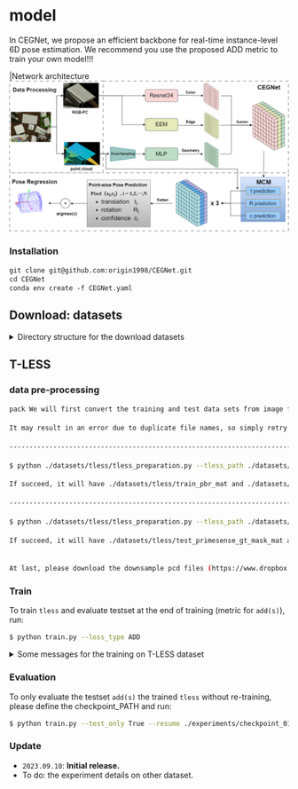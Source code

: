 # model 

In CEGNet, we propose an efficient backbone for real-time instance-level 6D pose estimation. 
We recommend you use the proposed ADD metric to train your own model!!! 


|Network architecture
![](fig/CEGNet.png)




### Installation
```
git clone git@github.com:origin1998/CEGNet.git
cd CEGNet
conda env create -f CEGNet.yaml
```

## Download: datasets

<details>
  <summary> Directory structure for the download datasets </summary>

    datasets
    |-- tless     # http://cmp.felk.cvut.cz/t-less/download.html
    |   |-- train_pbr # https://bop.felk.cvut.cz/media/data/bop_datasets/tless_train_pbr.zip  
    |   |     |-- 000000
    |   |     |     |-- depth
    |   |     |     |-- mask
    |   |     |     |-- rgb
    |   |     |     |-- scene_camera.json
    |   |     |     |-- scene_gt.json
    |   |     |-- 000001
    |   | 
    |   |-- test_primesense  # https://github.com/GodZarathustra/stablepose_pytorch
    |   |     |-- 000001
    |   |     |     |-- depth
    |   |     |     |-- mask_visib
    |   |     |     |-- mask_visib_pred // (please find the prediction result from Stablepose)
    |   |     |     |-- rgb
    |   |     |     |-- scene_camera.json
    |   |     |     |-- scene_gt.json
    |   |     |     |-- scene_gt_info.json
    |   |     |-- 000002
  
        
</details>

## T-LESS

### data pre-processing
```bash
pack We will first convert the training and test data sets from image format to mat format.. 

It may result in an error due to duplicate file names, so simply retry the order.

-------------------------------------------------------------------------------------------------------------------------------------

$ python ./datasets/tless/tless_preparation.py --tless_path ./datasets/tless --train_set True

If succeed, it will have ./datasets/tless/train_pbr_mat and ./datasets/tless/train_pbr_mat.txt for the dataloader

-------------------------------------------------------------------------------------------------------------------------------------

$ python ./datasets/tless/tless_preparation.py --tless_path ./datasets/tless --train_set False

If succeed, it will have ./datasets/tless/test_primesense_gt_mask_mat and ./datasets/tless/test_primesense_gt_mask_mat.txt for the dataloader


At last, please download the downsample pcd files (https://www.dropbox.com/sh/zxq5lx71zpq4nts/AAALVgeSvszpHEy8CUBr8iala?dl=0), and place the models into ./datasets/tless

```


### Train
To train `tless` and evaluate testset at the end of training (metric for `add(s)`), run:

```bash
$ python train.py --loss_type ADD
```

<details>
  <summary> Some messages for the training on T-LESS dataset  </summary>

1. The initial learning rate is set to 0.002, and it decreases as the number of epochs increases.
2. The synthetic training dataset requires appropriate data augmentation to significantly improve performance in real-world testing scenarios. Introducing random noise to the point cloud has yielded noticeable performance improvements. Thus, additional investigation into more suitable data augmentation techniques is necessary.
3. The training strategy entails decreasing the learning rate to one-tenth of its initial value every 30 epochs. Our training included a total of 90 epochs. However, based on the loss curve, it appears that training for so many epochs may not be necessary with a more appropriate learning rate strategy.

</details>

### Evaluation
To only evaluate the testset `add(s)` the trained `tless` without re-training, please define the checkpoint_PATH and run:
```bash
$ python train.py --test_only True --resume ./experiments/checkpoint_0120.pth.tar 
```


### Update

- `2023.09.10`: **Initial release.**
- To do: the experiment details on other dataset.    

